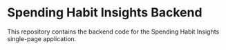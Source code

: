# Spending Habit Insights Backend

This repository contains the backend code for the Spending Habit Insights single-page application.
